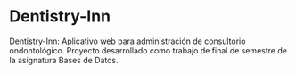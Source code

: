# Dentistry-Inn
Dentistry-Inn: Aplicativo web para administración de consultorio ondontológico. Proyecto desarrollado como trabajo de final de semestre de la asignatura Bases de Datos.
